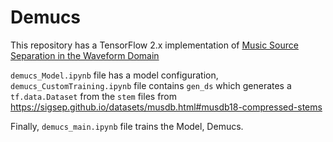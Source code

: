 # Demucs
This repository has a TensorFlow 2.x implementation of [Music Source Separation in the Waveform Domain](https://arxiv.org/abs/1911.13254)

`demucs_Model.ipynb` file has a model configuration, `demucs_CustomTraining.ipynb` file contains `gen_ds` which generates a `tf.data.Dataset` from the `stem` files from https://sigsep.github.io/datasets/musdb.html#musdb18-compressed-stems

Finally, `demucs_main.ipynb` file trains the Model, Demucs.
